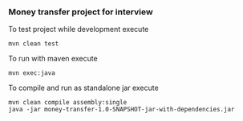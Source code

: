### Money transfer project for interview

To test project while development execute
```
mvn clean test
```

To run with maven execute
```
mvn exec:java
```

To compile and run as standalone jar execute
```
mvn clean compile assembly:single
java -jar money-transfer-1.0-SNAPSHOT-jar-with-dependencies.jar
```